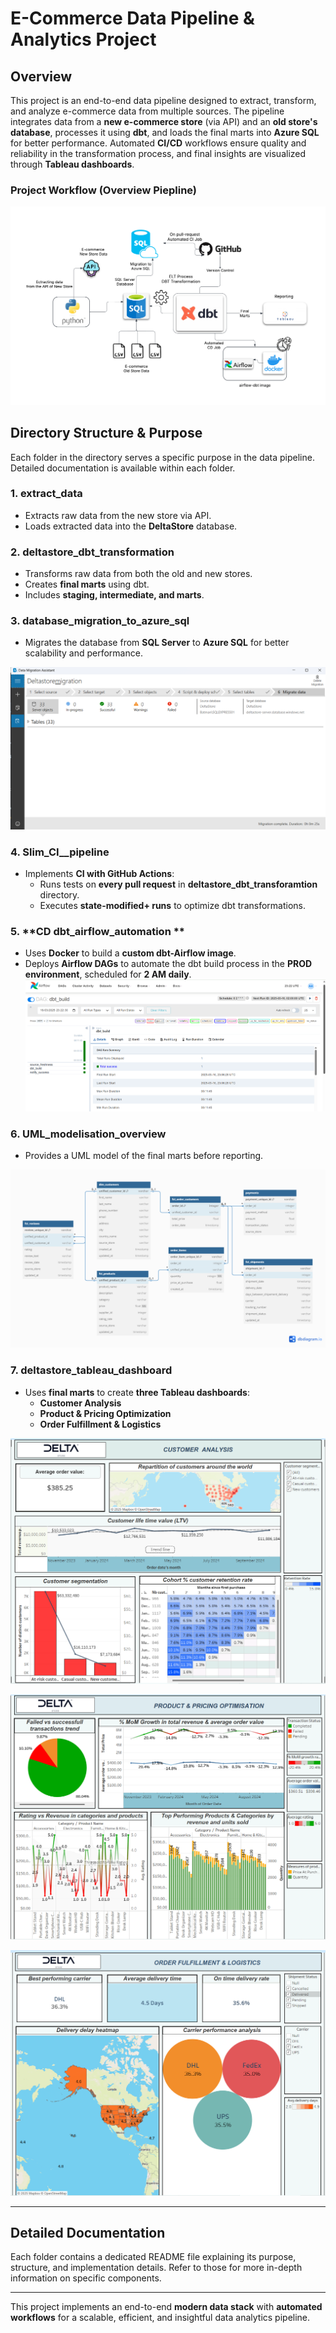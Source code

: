 # E-Commerce Data Pipeline & Analytics Project

## Overview
This project is an end-to-end data pipeline designed to extract, transform, and analyze e-commerce data from multiple sources. The pipeline integrates data from a **new e-commerce store** (via API) and an **old store's database**, processes it using **dbt**, and loads the final marts into **Azure SQL** for better performance. Automated **CI/CD** workflows ensure quality and reliability in the transformation process, and final insights are visualized through **Tableau dashboards**.

### Project Workflow (Overview Piepline)

![Full Project Overview](<pictures/full project pipeline.png>)

## Directory Structure & Purpose
Each folder in the directory serves a specific purpose in the data pipeline. Detailed documentation is available within each folder.

### 1. **extract_data**
   - Extracts raw data from the new store via API.
   - Loads extracted data into the **DeltaStore** database.
   
### 2. **deltastore_dbt_transformation**
   - Transforms raw data from both the old and new stores.
   - Creates **final marts** using dbt.
   - Includes **staging, intermediate, and marts**.

### 3. **database_migration_to_azure_sql**
   - Migrates the database from **SQL Server** to **Azure SQL** for better scalability and performance.
   
   ![MIGRATION TO AZURE](pictures/migration_capture.png)

### 4. **Slim_CI__pipeline**
   - Implements **CI with GitHub Actions**:
     - Runs tests on **every pull request** in **deltastore_dbt_transforamtion** directory.
     - Executes **state-modified+ runs** to optimize dbt transformations.

### 5. **CD dbt_airflow_automation **
   - Uses **Docker** to build a **custom dbt-Airflow image**.
   - Deploys **Airflow DAGs** to automate the dbt build process in the **PROD environment**, scheduled for **2 AM daily**.
    ![AIRFLOW DAG](<deltastore_airflow/screenshots/airflow_dag_jobs.png>)

### 6. **UML_modelisation_overview**
   - Provides a UML model of the final marts before reporting.

   ![UML modelisation](<pictures/UML model.png>)

### 7. **deltastore_tableau_dashboard**
   - Uses **final marts** to create **three Tableau dashboards**:
     - **Customer Analysis**
     - **Product & Pricing Optimization**
     - **Order Fulfillment & Logistics**
   
   ![CUSTUMER ANALYSIS](<deltastore_tableau_dashboards/screenshots/customer_analysis.png>)

   ![PRODUCT & PRICING OPTIMISATION](<deltastore_tableau_dashboards/screenshots/product_and_pricing_optimisation.png>)
   
   ![ORDER FULFILLMENT & LOGISTICS](<deltastore_tableau_dashboards/screenshots/order_fulfillment_and_logistics.png>)

---

## Detailed Documentation
Each folder contains a dedicated README file explaining its purpose, structure, and implementation details. Refer to those for more in-depth information on specific components.

---

This project implements an end-to-end **modern data stack** with **automated workflows** for a scalable, efficient, and insightful data analytics pipeline.

